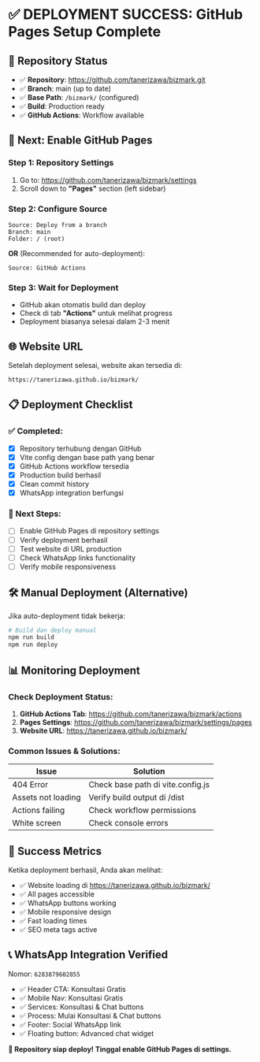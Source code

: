 # ✅ DEPLOYMENT SUCCESS: GitHub Pages Setup Complete

## 🎯 **Repository Status**
- ✅ **Repository**: https://github.com/tanerizawa/bizmark.git
- ✅ **Branch**: main (up to date)
- ✅ **Base Path**: `/bizmark/` (configured)
- ✅ **Build**: Production ready
- ✅ **GitHub Actions**: Workflow available

## 🚀 **Next: Enable GitHub Pages**

### Step 1: Repository Settings
1. Go to: https://github.com/tanerizawa/bizmark/settings
2. Scroll down to **"Pages"** section (left sidebar)

### Step 2: Configure Source
```
Source: Deploy from a branch
Branch: main
Folder: / (root)
```
**OR** (Recommended for auto-deployment):
```
Source: GitHub Actions
```

### Step 3: Wait for Deployment
- GitHub akan otomatis build dan deploy
- Check di tab **"Actions"** untuk melihat progress
- Deployment biasanya selesai dalam 2-3 menit

## 🌐 **Website URL**
Setelah deployment selesai, website akan tersedia di:
```
https://tanerizawa.github.io/bizmark/
```

## 📋 **Deployment Checklist**

### ✅ Completed:
- [x] Repository terhubung dengan GitHub
- [x] Vite config dengan base path yang benar
- [x] GitHub Actions workflow tersedia
- [x] Production build berhasil
- [x] Clean commit history
- [x] WhatsApp integration berfungsi

### 🔄 Next Steps:
- [ ] Enable GitHub Pages di repository settings
- [ ] Verify deployment berhasil
- [ ] Test website di URL production
- [ ] Check WhatsApp links functionality
- [ ] Verify mobile responsiveness

## 🛠️ **Manual Deployment (Alternative)**
Jika auto-deployment tidak bekerja:
```bash
# Build dan deploy manual
npm run build
npm run deploy
```

## 📊 **Monitoring Deployment**

### Check Deployment Status:
1. **GitHub Actions Tab**: https://github.com/tanerizawa/bizmark/actions
2. **Pages Settings**: https://github.com/tanerizawa/bizmark/settings/pages
3. **Website URL**: https://tanerizawa.github.io/bizmark/

### Common Issues & Solutions:
| Issue | Solution |
|-------|----------|
| 404 Error | Check base path di vite.config.js |
| Assets not loading | Verify build output di /dist |
| Actions failing | Check workflow permissions |
| White screen | Check console errors |

## 🎉 **Success Metrics**
Ketika deployment berhasil, Anda akan melihat:
- ✅ Website loading di https://tanerizawa.github.io/bizmark/
- ✅ All pages accessible
- ✅ WhatsApp buttons working
- ✅ Mobile responsive design
- ✅ Fast loading times
- ✅ SEO meta tags active

## 📞 **WhatsApp Integration Verified**
Nomor: `6283879602855`
- ✅ Header CTA: Konsultasi Gratis
- ✅ Mobile Nav: Konsultasi Gratis  
- ✅ Services: Konsultasi & Chat buttons
- ✅ Process: Mulai Konsultasi & Chat buttons
- ✅ Footer: Social WhatsApp link
- ✅ Floating button: Advanced chat widget

**🚀 Repository siap deploy! Tinggal enable GitHub Pages di settings.**
